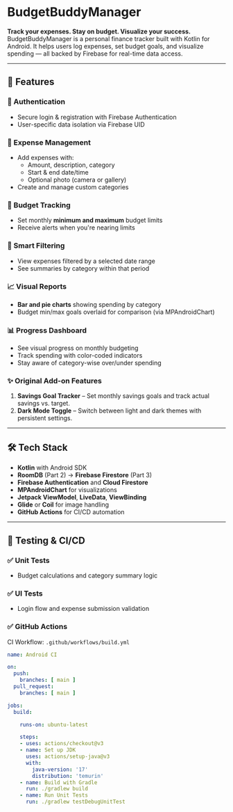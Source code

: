 # BudgetBuddyManager

**Track your expenses. Stay on budget. Visualize your success.**  
BudgetBuddyManager is a personal finance tracker built with Kotlin for Android. It helps users log expenses, set budget goals, and visualize spending — all backed by Firebase for real-time data access.

---

## 🚀 Features

### 🔐 Authentication
- Secure login & registration with Firebase Authentication
- User-specific data isolation via Firebase UID

### 🧾 Expense Management
- Add expenses with:
  - Amount, description, category
  - Start & end date/time
  - Optional photo (camera or gallery)
- Create and manage custom categories

### 💸 Budget Tracking
- Set monthly **minimum and maximum** budget limits
- Receive alerts when you're nearing limits

### 📅 Smart Filtering
- View expenses filtered by a selected date range
- See summaries by category within that period

### 📈 Visual Reports
- **Bar and pie charts** showing spending by category
- Budget min/max goals overlaid for comparison (via MPAndroidChart)

### 📊 Progress Dashboard
- See visual progress on monthly budgeting
- Track spending with color-coded indicators
- Stay aware of category-wise over/under spending

### ✨ Original Add-on Features
1. **Savings Goal Tracker** – Set monthly savings goals and track actual savings vs. target.
2. **Dark Mode Toggle** – Switch between light and dark themes with persistent settings.

---

## 🛠️ Tech Stack

- **Kotlin** with Android SDK
- **RoomDB** (Part 2) → **Firebase Firestore** (Part 3)
- **Firebase Authentication** and **Cloud Firestore**
- **MPAndroidChart** for visualizations
- **Jetpack ViewModel**, **LiveData**, **ViewBinding**
- **Glide** or **Coil** for image handling
- **GitHub Actions** for CI/CD automation

---

## 🧪 Testing & CI/CD

### ✅ Unit Tests
- Budget calculations and category summary logic

### ✅ UI Tests
- Login flow and expense submission validation

### ✅ GitHub Actions
CI Workflow: `.github/workflows/build.yml`
```yaml
name: Android CI

on:
  push:
    branches: [ main ]
  pull_request:
    branches: [ main ]

jobs:
  build:

    runs-on: ubuntu-latest

    steps:
    - uses: actions/checkout@v3
    - name: Set up JDK
      uses: actions/setup-java@v3
      with:
        java-version: '17'
        distribution: 'temurin'
    - name: Build with Gradle
      run: ./gradlew build
    - name: Run Unit Tests
      run: ./gradlew testDebugUnitTest
